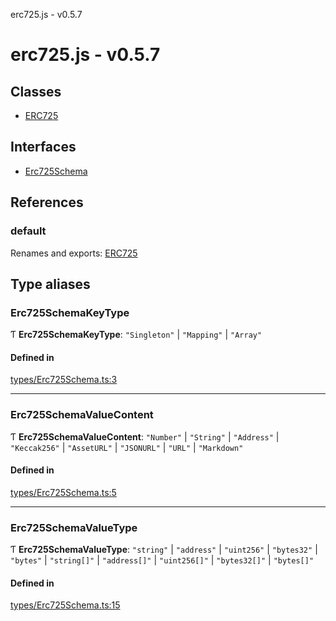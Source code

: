 erc725.js - v0.5.7

# erc725.js - v0.5.7

## Classes

- [ERC725](classes/ERC725.md)

## Interfaces

- [Erc725Schema](interfaces/Erc725Schema.md)

## References

### default

Renames and exports: [ERC725](classes/ERC725.md)

## Type aliases

### Erc725SchemaKeyType

Ƭ **Erc725SchemaKeyType**: ``"Singleton"`` \| ``"Mapping"`` \| ``"Array"``

#### Defined in

[types/Erc725Schema.ts:3](https://github.com/ERC725Alliance/erc725.js/blob/68c4bcb/src/types/Erc725Schema.ts#L3)

___

### Erc725SchemaValueContent

Ƭ **Erc725SchemaValueContent**: ``"Number"`` \| ``"String"`` \| ``"Address"`` \| ``"Keccak256"`` \| ``"AssetURL"`` \| ``"JSONURL"`` \| ``"URL"`` \| ``"Markdown"``

#### Defined in

[types/Erc725Schema.ts:5](https://github.com/ERC725Alliance/erc725.js/blob/68c4bcb/src/types/Erc725Schema.ts#L5)

___

### Erc725SchemaValueType

Ƭ **Erc725SchemaValueType**: ``"string"`` \| ``"address"`` \| ``"uint256"`` \| ``"bytes32"`` \| ``"bytes"`` \| ``"string[]"`` \| ``"address[]"`` \| ``"uint256[]"`` \| ``"bytes32[]"`` \| ``"bytes[]"``

#### Defined in

[types/Erc725Schema.ts:15](https://github.com/ERC725Alliance/erc725.js/blob/68c4bcb/src/types/Erc725Schema.ts#L15)
